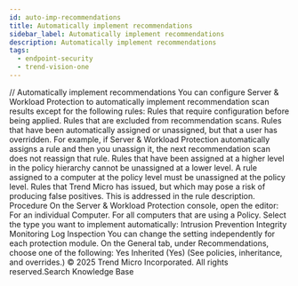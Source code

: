 ```yaml
---
id: auto-imp-recommendations
title: Automatically implement recommendations
sidebar_label: Automatically implement recommendations
description: Automatically implement recommendations
tags:
  - endpoint-security
  - trend-vision-one
---
```


/*<![CDATA[*/ $('#title').html($('meta[name=map-description]').attr('content')); /*]]>*/ Automatically implement recommendations You can configure Server & Workload Protection to automatically implement recommendation scan results except for the following rules: Rules that require configuration before being applied. Rules that are excluded from recommendation scans. Rules that have been automatically assigned or unassigned, but that a user has overridden. For example, if Server & Workload Protection automatically assigns a rule and then you unassign it, the next recommendation scan does not reassign that rule. Rules that have been assigned at a higher level in the policy hierarchy cannot be unassigned at a lower level. A rule assigned to a computer at the policy level must be unassigned at the policy level. Rules that Trend Micro has issued, but which may pose a risk of producing false positives. This is addressed in the rule description. Procedure On the Server & Workload Protection console, open the editor: For an individual Computer. For all computers that are using a Policy. Select the type you want to implement automatically: Intrusion Prevention Integrity Monitoring Log Inspection You can change the setting independently for each protection module. On the General tab, under Recommendations, choose one of the following: Yes Inherited (Yes) (See policies, inheritance, and overrides.) © 2025 Trend Micro Incorporated. All rights reserved.Search Knowledge Base